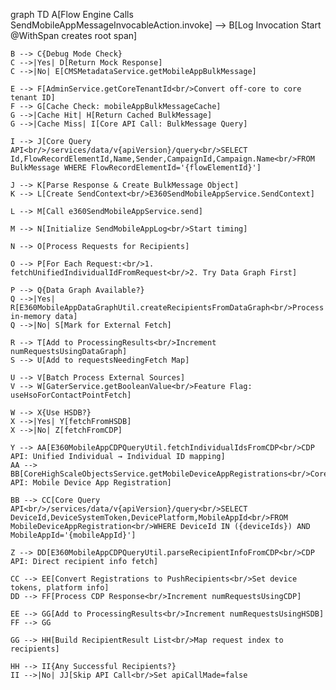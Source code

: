 graph TD
    A[Flow Engine Calls<br/>SendMobileAppMessageInvocableAction.invoke] --> B[Log Invocation Start<br/>@WithSpan creates root span]
    
    B --> C{Debug Mode Check}
    C -->|Yes| D[Return Mock Response]
    C -->|No| E[CMSMetadataService.getMobileAppBulkMessage]
    
    E --> F[AdminService.getCoreTenantId<br/>Convert off-core to core tenant ID]
    F --> G[Cache Check: mobileAppBulkMessageCache]
    G -->|Cache Hit| H[Return Cached BulkMessage]
    G -->|Cache Miss| I[Core API Call: BulkMessage Query]
    
    I --> J[Core Query API<br/>/services/data/v{apiVersion}/query<br/>SELECT Id,FlowRecordElementId,Name,Sender,CampaignId,Campaign.Name<br/>FROM BulkMessage WHERE FlowRecordElementId='{flowElementId}']
    
    J --> K[Parse Response & Create BulkMessage Object]
    K --> L[Create SendContext<br/>E360SendMobileAppService.SendContext]
    
    L --> M[Call e360SendMobileAppService.send]
    
    M --> N[Initialize SendMobileAppLog<br/>Start timing]
    
    N --> O[Process Requests for Recipients]
    
    O --> P[For Each Request:<br/>1. fetchUnifiedIndividualIdFromRequest<br/>2. Try Data Graph First]
    
    P --> Q{Data Graph Available?}
    Q -->|Yes| R[E360MobileAppDataGraphUtil.createRecipientsFromDataGraph<br/>Process in-memory data]
    Q -->|No| S[Mark for External Fetch]
    
    R --> T[Add to ProcessingResults<br/>Increment numRequestsUsingDataGraph]
    S --> U[Add to requestsNeedingFetch Map]
    
    U --> V[Batch Process External Sources]
    V --> W[GaterService.getBooleanValue<br/>Feature Flag: useHsoForContactPointFetch]
    
    W --> X{Use HSDB?}
    X -->|Yes| Y[fetchFromHSDB]
    X -->|No| Z[fetchFromCDP]
    
    Y --> AA[E360MobileAppCDPQueryUtil.fetchIndividualIdsFromCDP<br/>CDP API: Unified Individual → Individual ID mapping]
    AA --> BB[CoreHighScaleObjectsService.getMobileDeviceAppRegistrations<br/>Core API: Mobile Device App Registration]
    
    BB --> CC[Core Query API<br/>/services/data/v{apiVersion}/query<br/>SELECT DeviceId,DeviceSystemToken,DevicePlatform,MobileAppId<br/>FROM MobileDeviceAppRegistration<br/>WHERE DeviceId IN ({deviceIds}) AND MobileAppId='{mobileAppId}']
    
    Z --> DD[E360MobileAppCDPQueryUtil.parseRecipientInfoFromCDP<br/>CDP API: Direct recipient info fetch]
    
    CC --> EE[Convert Registrations to PushRecipients<br/>Set device tokens, platform info]
    DD --> FF[Process CDP Response<br/>Increment numRequestsUsingCDP]
    
    EE --> GG[Add to ProcessingResults<br/>Increment numRequestsUsingHSDB]
    FF --> GG
    
    GG --> HH[Build RecipientResult List<br/>Map request index to recipients]
    
    HH --> II{Any Successful Recipients?}
    II -->|No| JJ[Skip API Call<br/>Set apiCallMade=false
